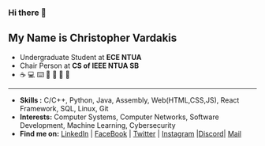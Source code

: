 ### Hi there 👋
## My Name is Christopher Vardakis
- Undergraduate Student at **ECE NTUA**
- Chair Person at **CS of IEEE NTUA SB**
- ☕ 💻 ⌨️ 🐧 🎸 📝 🍺
---
- **Skills :** C/C++, Python, Java, Assembly, Web(HTML,CSS,JS), React Framework, SQL, Linux, Git
- **Interests:** Computer Systems, Computer Networks,  Software Development, Machine Learning, Cybersecurity
- **Find me on:** [LinkedIn](https://www.linkedin.com/in/christoforos-vardakis/) | [FaceBook](https://www.facebook.com/xrisbard) | [Twitter](https://twitter.com/SeekerRook) | [Instagram](https://www.instagram.com/chris__bard/) |[Discord](https://discordapp.com/users/SeekerRook#3052)| [Mail](mailto:xrist.vardakis@gmail.com)


